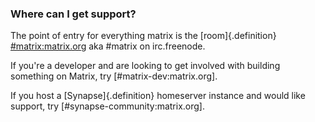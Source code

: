 ### Where can I get support?

The point of entry for everything matrix is the [room]{.definition} [#matrix:matrix.org](https://matrix.to/#/#matrix:matrix.org) aka \#matrix on irc.freenode.

If you're a developer and are looking to get involved with building something on Matrix, try [#matrix-dev:matrix.org].

If you host a [Synapse]{.definition} homeserver instance and would like support, try [#synapse-community:matrix.org].